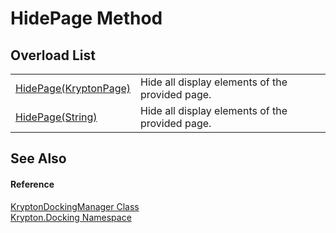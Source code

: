 # HidePage Method


## Overload List
<table>
<tr>
<td><a href="3561e8c6-1f58-b365-144e-0a2e79146113.md">HidePage(KryptonPage)</a></td>
<td>Hide all display elements of the provided page.</td></tr>
<tr>
<td><a href="252ed0f4-d83b-1c5a-9f8f-d793dad4f5c8.md">HidePage(String)</a></td>
<td>Hide all display elements of the provided page.</td></tr>
</table>

## See Also


#### Reference
<a href="6c9c237d-95cb-a4ce-72c6-cd7684d3287e.md">KryptonDockingManager Class</a>  
<a href="98399376-cf41-9454-4b4d-4fab2ca20bc7.md">Krypton.Docking Namespace</a>  
